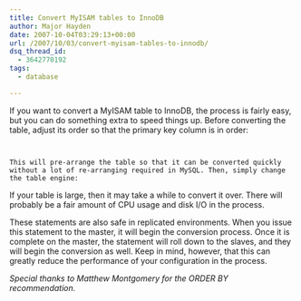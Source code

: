 ```yaml
---
title: Convert MyISAM tables to InnoDB
author: Major Hayden
date: 2007-10-04T03:29:13+00:00
url: /2007/10/03/convert-myisam-tables-to-innodb/
dsq_thread_id:
  - 3642770192
tags:
  - database

---
```

If you want to convert a MyISAM table to InnoDB, the process is fairly easy, but you can do something extra to speed things up. Before converting the table, adjust its order so that the primary key column is in order:

```


This will pre-arrange the table so that it can be converted quickly without a lot of re-arranging required in MySQL. Then, simply change the table engine:

```


If your table is large, then it may take a while to convert it over. There will probably be a fair amount of CPU usage and disk I/O in the process.

These statements are also safe in replicated environments. When you issue this statement to the master, it will begin the conversion process. Once it is complete on the master, the statement will roll down to the slaves, and they will begin the conversion as well. Keep in mind, however, that this can greatly reduce the performance of your configuration in the process.

_Special thanks to Matthew Montgomery for the ORDER BY recommendation._